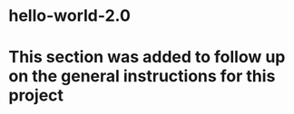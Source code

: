 # hello-world-2.0

# This section was added to follow up on the general instructions for this project

